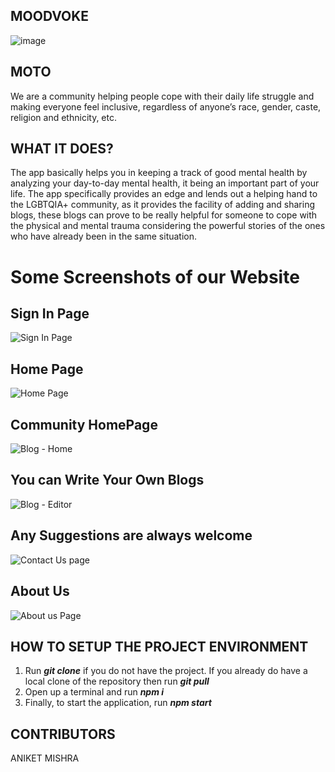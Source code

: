 ## **MOODVOKE**

![image](https://user-images.githubusercontent.com/82095877/133925557-a8cd59f6-69c5-4ea4-9860-803235090390.png)

## MOTO

 We are a community helping people cope with their daily life struggle and making everyone feel inclusive, regardless of anyone’s race, gender, caste, religion and ethnicity, etc.

## **WHAT IT DOES?**

The app basically helps you in keeping a track of good mental health by analyzing your day-to-day mental health, it being an important part of your life. The app specifically provides an edge and lends out a helping hand to the LGBTQIA+ community, as it provides the facility of adding and sharing blogs, these blogs can prove to be really helpful for someone to cope with the physical and mental trauma considering the powerful stories of the ones who have already been in the same situation.

# **Some Screenshots of our Website**
## Sign In Page
![Sign In Page](/public/img/rsignin.png "Sign In Page")
## Home Page
![Home Page](/public/img/rhome.png "Home Page")
## Community HomePage
![Blog - Home](/public/img/rbloghome.png "Blog - Home")
## You can Write Your Own Blogs
![Blog - Editor](/public/img/rblogedit.png "Blog - Editor")
## Any Suggestions are always welcome
![Contact Us page](/public/img/rcontactus.png "Contact Us page")
## About Us
![About us Page](/public/img/raboutus.png "About us Page")


## **HOW TO SETUP THE PROJECT ENVIRONMENT**

<ol>
	<li>Run <strong><em>git clone</em></strong> if you do not have the project. If you already do have a local clone of the repository then run <strong><em>git pull</em></strong></li>
	<li>Open up a terminal and run <strong><em>npm i</em></strong></li>
	<li>Finally, to start the application, run <strong><em>npm start</em></strong></li>
</ol>

## **CONTRIBUTORS**

ANIKET MISHRA


